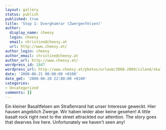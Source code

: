 ```yaml
---
layout: gallery
status: publish
published: true
title: 'Stop 1: Dverghamrar (Zwergenfelsen)'
author:
  display_name: cheesy
  login: cheesy
  email: christine@cheesy.at
  url: http://www.cheesy.at/
author_login: cheesy
author_email: christine@cheesy.at
author_url: http://www.cheesy.at/
wordpress_id: 1847
wordpress_url: http://www.cheesy.at/photos/urlaub/2008-2009/island/skaftafell-efstidalur/dverghamrar-zwergenfelsen/
date: '2008-06-21 00:00:00 +0100'
date_gmt: '2008-06-20 22:00:00 +0100'
categories:
- Uncategorized
comments: []
---
```

<!--:de-->Ein kleiner Basaltfelsen am Straßenrand hat unser Interesse geweckt. Hier hausen angeblich Zwerge. Wir haben leider aber keine gesehen!
<!--:--><!--:en-->A little basalt rock right next to the street attrackted our attention. The story goes that dwarves live here. Unfortunately we haven't seen any!
<!--:-->
